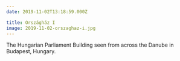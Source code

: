 ```yaml
---
date: 2019-11-02T13:18:59.000Z

title: Országház I
image: 2019-11-02-orszaghaz-i.jpg
---
```


The Hungarian Parliament Building seen from across the Danube in Budapest, Hungary.
